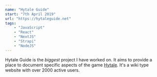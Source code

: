 ```yaml
---
name: "Hytale Guide"
start: "7th April 2019"
url: "https://hytaleguide.net"
tags:
    - "JavaScript"
    - "React"
    - "NextJS"
    - "Strapi"
    - "NodeJS"
---
```


Hytale Guide is the _biggest_ project I have worked on. It aims to provide a place to document specific aspects of the game [Hytale](https://hytale.com). It's a wiki type website with over 2000 active users.
